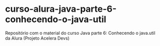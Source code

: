 # curso-alura-java-parte-6-conhecendo-o-java-util
Repositório com o material do curso Java parte 6: Conhecendo o java.util da Alura (Projeto Acelera Devs)
